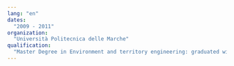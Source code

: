 ```yaml
---
lang: "en"
dates:
  "2009 - 2011"
organization:
  "Università Politecnica delle Marche"
qualification:
  "Master Degree in Environment and territory engineering: graduated with 110/110 magna cum laude."
---
```

